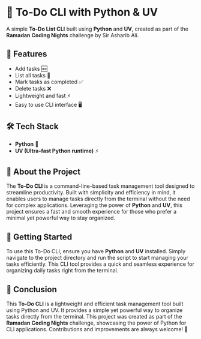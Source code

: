 # 📝 To-Do CLI with Python & UV

A simple **To-Do List CLI** built using **Python** and **UV**, created as part of the **Ramadan Coding Nights** challenge by Sir Asharib Ali.

## 🚀 Features  
- Add tasks 🆕  
- List all tasks 📜  
- Mark tasks as completed ✅  
- Delete tasks ❌  
- Lightweight and fast ⚡  
- Easy to use CLI interface 🖥️  

## 🛠 Tech Stack  
- **Python** 🐍  
- **UV (Ultra-fast Python runtime)** ⚡  

## 📌 About the Project  
The **To-Do CLI** is a command-line-based task management tool designed to streamline productivity. Built with simplicity and efficiency in mind, it enables users to manage tasks directly from the terminal without the need for complex applications. Leveraging the power of **Python** and **UV**, this project ensures a fast and smooth experience for those who prefer a minimal yet powerful way to stay organized.

## 🎯 Getting Started  
To use this To-Do CLI, ensure you have **Python** and **UV** installed. Simply navigate to the project directory and run the script to start managing your tasks efficiently. This CLI tool provides a quick and seamless experience for organizing daily tasks right from the terminal.  

## 🎯 Conclusion  
This **To-Do CLI** is a lightweight and efficient task management tool built using Python and UV. It provides a simple yet powerful way to organize tasks directly from the terminal. This project was created as part of the **Ramadan Coding Nights** challenge, showcasing the power of Python for CLI applications. Contributions and improvements are always welcome! 🚀
